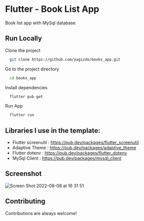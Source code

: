 # Flutter - Book List App
Book list app with MySql database

## Run Locally

Clone the project

```bash
  git clone https://github.com/yagizdo/books_app.git
```

Go to the project directory

```bash
  cd books_app
```

Install dependencies

```bash
  flutter pub get
```

Run App

```bash
  flutter run
```

##  Libraries I use in the template:

- Flutter screenutil : https://pub.dev/packages/flutter_screenutil
- Adaptive Theme : https://pub.dev/packages/adaptive_theme
- Flutter dotenv : https://pub.dev/packages/flutter_dotenv
- MySql Client : https://pub.dev/packages/mysql_client

## Screenshot

![Screen Shot 2022-08-08 at 16 31 51](https://user-images.githubusercontent.com/31064552/183429947-29e03b1c-967c-4af0-91cc-1c43a07e9cc6.png)




## Contributing

Contributions are always welcome!
